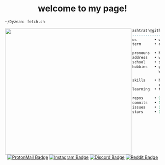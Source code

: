 <h1 align="center">welcome to my page!</h1>


```sh
~/Dyzean: fetch.sh
```

<img align="left" src="AVATAR" width="411" />

```haskell
ashtrath@github
------------------------------
os        • windows 10
term      • cmd

pronouns  • he/him
address   • west java, indonesia
school    • smkn 1 bekasi
hobbies   • gaming, code, reading book,
            watching anime, drink coffee.

skills    • html, css, javascript,
            c, lua
learning  • tailwindcss, bootstarp, figma, unity

repos     • 9
commits   • 184
issues    • 10
stars     • 193
```

<h1></h1>

<div align="center">
  
  [![ProtonMail Badge](https://img.shields.io/badge/ProtonMail-8B89CC?style=for-the-badge&logo=protonmail&logoColor=white)](mailto:ashtrath@pm.me)
  [![Instagram Badge](https://img.shields.io/badge/Instagram-E4405F?style=for-the-badge&logo=instagram&logoColor=white)](https://www.instagram.com/r.ashtrath/)
  [![Discord Badge](https://img.shields.io/badge/Discord-7289DA?style=for-the-badge&logo=discord&logoColor=white)](https://discord.com/users/354831939099688962)
  [![Reddit Badge](https://img.shields.io/badge/Reddit-FF4500?style=for-the-badge&logo=Reddit&logoColor=white)](https://www.reddit.com/user/Ashtrath)

</div>
